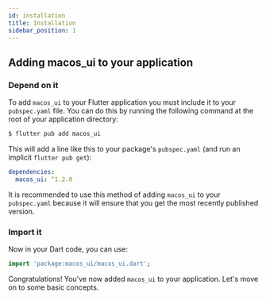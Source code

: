 ```yaml
---
id: installation
title: Installation
sidebar_position: 1
---
```


## Adding macos_ui to your application

### Depend on it

To add `macos_ui` to your Flutter application you must include it to your `pubspec.yaml` file. You can do this by running the following command at the root of your application directory:

```sh title="terminal"
$ flutter pub add macos_ui
```

This will add a line like this to your package's `pubspec.yaml` (and run an implicit `flutter pub get`):

```yaml title="pubspec.yaml"
dependencies:
  macos_ui: ^1.2.0
```

It is recommended to use this method of adding `macos_ui` to your `pubspec.yaml` because it will ensure that you get the most recently published version.

### Import it

Now in your Dart code, you can use:

```dart
import 'package:macos_ui/macos_ui.dart';
```

Congratulations! You've now added `macos_ui` to your application. Let's move on to some basic concepts.